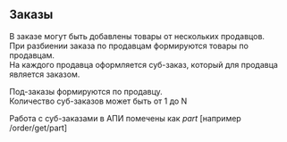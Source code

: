 ﻿## Заказы

В заказе могут быть добавлены товары от нескольких продавцов.  
При разбиении заказа по продавцам формируются товары по продавцам.  
На каждого продавца оформляется суб-заказ, который для продавца является заказом.  

Под-заказы формируются по продавцу.  
Количество суб-заказов может быть от 1 до N

Работа с суб-заказами в АПИ помечены как *part* [например /order/get/part]
